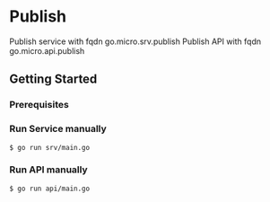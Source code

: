 # Publish

Publish service with fqdn go.micro.srv.publish
Publish API  with fqdn go.micro.api.publish


## Getting Started

### Prerequisites


### Run Service manually

```
$ go run srv/main.go
```

### Run API manually

```
$ go run api/main.go
```






